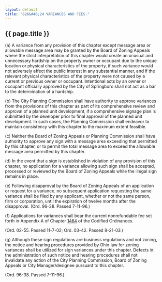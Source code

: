 ```yaml
---
layout: default 
title: "826&#46;24 VARIANCES AND FEES."
---
```


{{ page.title }}
----------------

​(a) A variance from any provision of this chapter except message area
or allowable message area may be granted by the Board of Zoning Appeals
where the strict interpretation of this chapter would create an unusual
and unnecessary hardship on the property owner or occupant due to the
unique location or physical characteristics of the property, if such
variance would not adversely affect the public interest in any
substantial manner, and if the relevant physical characteristics of the
property were not caused by a current or previous owner or occupant.
Intentional acts by an owner or occupant officially approved by the City
of Springboro shall not act as a bar to the determination of a hardship.

​(b) The City Planning Commission shall have authority to approve
variances from the provisions of this chapter as part of its
comprehensive review and approval of a planned unit development, if a
comprehensive signage plan is submitted by the developer prior to final
approval of the planned unit development. In such cases, the Planning
Commission shall endeavor to maintain consistency with this chapter to
the maximum extent feasible.

​(c) Neither the Board of Zoning Appeals or Planning Commission shall
have authority to approve any sign with a message area exceeding that
permitted by this chapter, or to permit the total message area to exceed
the allowable message area permitted by this chapter.

​(d) In the event that a sign is established in violation of any
provision of this chapter, no application for a variance allowing such
sign shall be accepted, processed or reviewed by the Board of Zoning
Appeals while the illegal sign remains in place.

​(e) Following disapproval by the Board of Zoning Appeals of an
application or request for a variance, no subsequent application
requesting the same variance shall be filed by any applicant, whether or
not the same person, firm or corporation, until the expiration of twelve
months after the disapproval. (Ord. 96-38. Passed 7-11-96.)

​(f) Applications for variances shall bear the current nonrefundable fee
set forth in Appendix A of Chapter [1464](58d37b9c.html) of the Codified
Ordinances.

(Ord. 02-55. Passed 11-7-02; Ord. 03-42. Passed 8-21-03.)

​(g) Although these sign regulations are business regulations and not
zoning, the notice and hearing procedures provided by Ohio law for
zoning variances shall be utilized for sign variances under this
chapter. Defects in the administration of such notice and hearing
procedures shall not invalidate any action of the City Planning
Commission, Board of Zoning Appeals or City Manager/designee pursuant to
this chapter.

(Ord. 96-38. Passed 7-11-96.)
